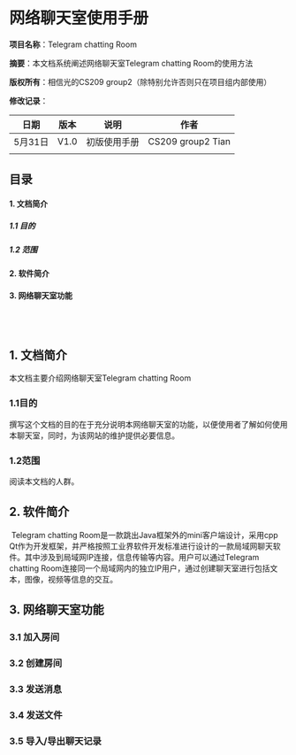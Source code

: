 # 网络聊天室使用手册

**项目名称**：Telegram chatting Room

**摘要**：本文档系统阐述网络聊天室Telegram chatting Room的使用方法

**版权所有**：相信光的CS209 group2（除特别允许否则只在项目组内部使用）

**修改记录**：

|  日期   | 版本 |         说明         |                 作者                 |
| :-----: | :--: | :------------------: | :----------------------------------: |
| 5月31日 | V1.0 |     初版使用手册       |              CS209 group2 Tian             |
|         |      |                      |                                      |



## 目录
 #### 1. 文档简介
 ##### 1.1 目的
 ##### 1.2 范围
 #### 2. 软件简介
 #### 3. 网络聊天室功能
<br>
<br>

## 1. 文档简介

本文档主要介绍网络聊天室Telegram chatting Room

### 1.1目的

撰写这个文档的目的在于充分说明本网络聊天室的功能，以便使用者了解如何使用本聊天室，同时，为该网站的维护提供必要信息。

### 1.2范围

阅读本文档的人群。





## 2. 软件简介

​       Telegram chatting Room是一款跳出Java框架外的mini客户端设计，采用cpp Qt作为开发框架，并严格按照工业界软件开发标准进行设计的一款局域网聊天软件。其中涉及到局域网IP连接，信息传输等内容。用户可以通过Telegram chatting Room连接同一个局域网内的独立IP用户，通过创建聊天室进行包括文本，图像，视频等信息的交互。

## 3. 网络聊天室功能
### 3.1 加入房间

### 3.2 创建房间

### 3.3 发送消息

### 3.4 发送文件

### 3.5 导入/导出聊天记录
